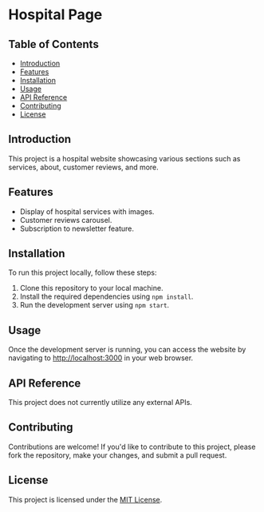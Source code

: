 # Hospital Page

## Table of Contents

- [Introduction](#introduction)
- [Features](#features)
- [Installation](#installation)
- [Usage](#usage)
- [API Reference](#api-reference)
- [Contributing](#contributing)
- [License](#license)

## Introduction

This project is a hospital website showcasing various sections such as services, about, customer reviews, and more.

## Features

- Display of hospital services with images.
- Customer reviews carousel.
- Subscription to newsletter feature.

## Installation

To run this project locally, follow these steps:

1. Clone this repository to your local machine.
2. Install the required dependencies using `npm install`.
3. Run the development server using `npm start`.

## Usage

Once the development server is running, you can access the website by navigating to [http://localhost:3000](http://localhost:3000) in your web browser.

## API Reference

This project does not currently utilize any external APIs.

## Contributing

Contributions are welcome! If you'd like to contribute to this project, please fork the repository, make your changes, and submit a pull request.

## License

This project is licensed under the [MIT License](LICENSE).
